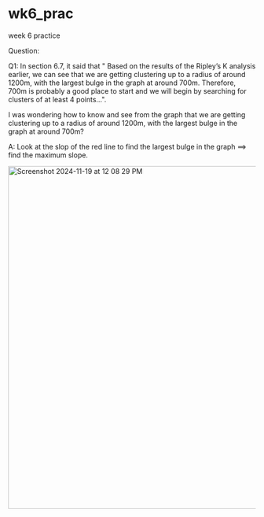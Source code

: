 # wk6_prac
week 6 practice


Question:

Q1: In section 6.7, it said that " Based on the results of the Ripley’s K analysis earlier, we can see that we are getting clustering up to a radius of around 1200m, with the largest bulge in the graph at around 700m. Therefore, 700m is probably a good place to start and we will begin by searching for clusters of at least 4 points…". 

I was wondering how to know and see from the graph that we are getting clustering up to a radius of around 1200m, with the largest bulge in the graph at around 700m? 

A: Look at the slop of the red line to find the largest bulge in the graph ==> find the maximum slope. 

<img width="697" alt="Screenshot 2024-11-19 at 12 08 29 PM" src="https://github.com/user-attachments/assets/47ba5cdf-5ad7-4369-b522-2bc20cba487b">


